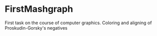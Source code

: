 # FirstMashgraph
First task on the course of computer graphics. Coloring and aligning of Proskudin-Gorsky's negatives
